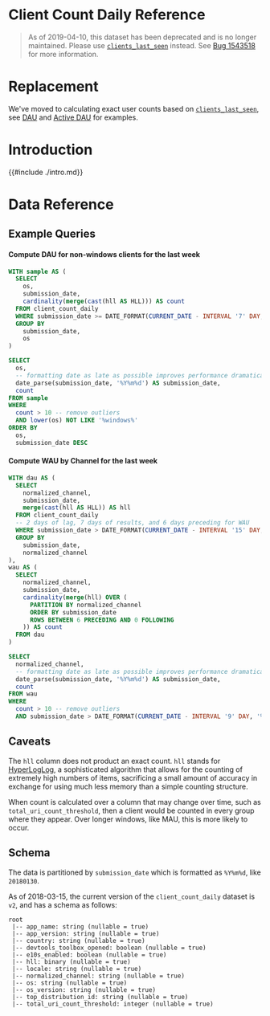 # Client Count Daily Reference

> As of 2019-04-10, this dataset has been deprecated and is no longer maintained. Please use [`clients_last_seen`](/datasets/bigquery/clients_last_seen/reference.md) instead. See [Bug 1543518](https://bugzilla.mozilla.org/show_bug.cgi?id=1543518) for more information.

<!-- toc -->

# Replacement

We've moved to calculating exact user counts based on
[`clients_last_seen`](/datasets/bigquery/clients_last_seen/reference.md), see
[DAU](../../../cookbooks/dau.md) and
[Active DAU](../../../cookbooks/active_dau.md) for examples.

# Introduction

{{#include ./intro.md}}

# Data Reference

## Example Queries

#### Compute DAU for non-windows clients for the last week

```sql
WITH sample AS (
  SELECT
    os,
    submission_date,
    cardinality(merge(cast(hll AS HLL))) AS count
  FROM client_count_daily
  WHERE submission_date >= DATE_FORMAT(CURRENT_DATE - INTERVAL '7' DAY, '%Y%m%d')
  GROUP BY
    submission_date,
    os
)

SELECT
  os,
  -- formatting date as late as possible improves performance dramatically
  date_parse(submission_date, '%Y%m%d') AS submission_date,
  count
FROM sample
WHERE
  count > 10 -- remove outliers
  AND lower(os) NOT LIKE '%windows%'
ORDER BY
  os,
  submission_date DESC
```

#### Compute WAU by Channel for the last week

```sql
WITH dau AS (
  SELECT
    normalized_channel,
    submission_date,
    merge(cast(hll AS HLL)) AS hll
  FROM client_count_daily
  -- 2 days of lag, 7 days of results, and 6 days preceding for WAU
  WHERE submission_date > DATE_FORMAT(CURRENT_DATE - INTERVAL '15' DAY, '%Y%m%d')
  GROUP BY
    submission_date,
    normalized_channel
),
wau AS (
  SELECT
    normalized_channel,
    submission_date,
    cardinality(merge(hll) OVER (
      PARTITION BY normalized_channel
      ORDER BY submission_date
      ROWS BETWEEN 6 PRECEDING AND 0 FOLLOWING
    )) AS count
  FROM dau
)

SELECT
  normalized_channel,
  -- formatting date as late as possible improves performance dramatically
  date_parse(submission_date, '%Y%m%d') AS submission_date,
  count
FROM wau
WHERE
  count > 10 -- remove outliers
  AND submission_date > DATE_FORMAT(CURRENT_DATE - INTERVAL '9' DAY, '%Y%m%d') -- only days that have a full WAU
```

## Caveats

The `hll` column does not product an exact count. `hll` stands for
[HyperLogLog](https://en.wikipedia.org/wiki/HyperLogLog), a sophisticated
algorithm that allows for the counting of extremely high numbers of items,
sacrificing a small amount of accuracy in exchange for using much less memory
than a simple counting structure.

When count is calculated over a column that may change over time, such as
`total_uri_count_threshold`, then a client would be counted in every group
where they appear. Over longer windows, like MAU, this is more likely to occur.

## Schema

The data is partitioned by `submission_date` which is formatted as `%Y%m%d`,
like `20180130`.

As of 2018-03-15, the current version of the `client_count_daily` dataset
is `v2`, and has a schema as follows:

```
root
 |-- app_name: string (nullable = true)
 |-- app_version: string (nullable = true)
 |-- country: string (nullable = true)
 |-- devtools_toolbox_opened: boolean (nullable = true)
 |-- e10s_enabled: boolean (nullable = true)
 |-- hll: binary (nullable = true)
 |-- locale: string (nullable = true)
 |-- normalized_channel: string (nullable = true)
 |-- os: string (nullable = true)
 |-- os_version: string (nullable = true)
 |-- top_distribution_id: string (nullable = true)
 |-- total_uri_count_threshold: integer (nullable = true)
```
